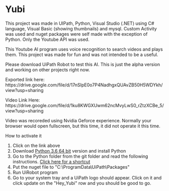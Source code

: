 # Yubi
<p>This project was made in UIPath, Python, Visual Studio (.NET) using C# language, Visual Basic (showing thumbnails) and mysql. Custom Activity was used and nuget packages were self made with the exception of Python. Only the Youtube API was used.</p>

<p> This Youtube AI program uses voice recognition to search videos and plays them. This project was made for fun and was not intended to be a useful.</p>

<p> Please download UiPath Robot to test this AI. This is just the alpha version and working on other projects right now.</p>
<p> Exported link here: https://drive.google.com/file/d/17nSIpE0o7P4NadhgxQUAvZB50H5WDYkh/view?usp=sharing</p>
<p> Video Link Here: https://drive.google.com/file/d/1ku8KWGXUwm62ncMvyLwS0_rZtzXCBe_5/view?usp=sharing</p>
<p> Video was recoreded using Nvidia Geforce experience. Normally your browser would open fullscreen, but this time, it did not operate it this time.</p>

<p>How to activate it</p>

<ol type="1">
  <li>Click on the link above</li>
  <li>Download <a href="https://www.python.org/downloads/release/python-360/">Python 3.6 64 bit</a> version and install Python</li>
  <li>Go to the Python folder from the git folder and read the following instructions. <a href="https://github.com/Tony-Chau/Yubi/tree/master/Hey_Yubi/asset/Python">Click here for a shortcut</a></li>
  <li>Put the nuget file to "C:\ProgramData\UiPath\Packages"</li>
  <li>Run UiRobot program</li>
  <li>Go to your system tray and a UiPath logo should appear. Click on it and click update on the "Hey_Yubi" row and you should be good to go.</li>
</ol>  
